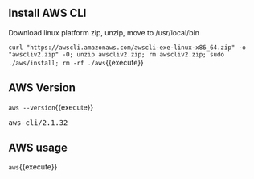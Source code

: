 ## Install AWS CLI
Download linux platform zip, unzip, move to /usr/local/bin

`curl "https://awscli.amazonaws.com/awscli-exe-linux-x86_64.zip" -o "awscliv2.zip" -O; unzip awscliv2.zip; rm awscliv2.zip; sudo ./aws/install; rm -rf ./aws`{{execute}}

## AWS Version
`aws --version`{{execute}}
<pre>aws-cli/2.1.32</pre>

## AWS usage
`aws`{{execute}}

